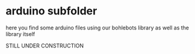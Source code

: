 <h1>arduino subfolder</h1>
here you find some arduino files using our bohlebots library as well as the library itself

STILL UNDER CONSTRUCTION
